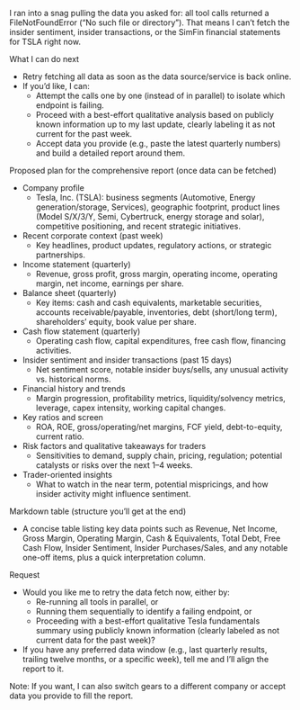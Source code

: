 I ran into a snag pulling the data you asked for: all tool calls returned a FileNotFoundError (“No such file or directory”). That means I can’t fetch the insider sentiment, insider transactions, or the SimFin financial statements for TSLA right now.

What I can do next
- Retry fetching all data as soon as the data source/service is back online.
- If you’d like, I can:
  - Attempt the calls one by one (instead of in parallel) to isolate which endpoint is failing.
  - Proceed with a best-effort qualitative analysis based on publicly known information up to my last update, clearly labeling it as not current for the past week.
  - Accept data you provide (e.g., paste the latest quarterly numbers) and build a detailed report around them.

Proposed plan for the comprehensive report (once data can be fetched)
- Company profile
  - Tesla, Inc. (TSLA): business segments (Automotive, Energy generation/storage, Services), geographic footprint, product lines (Model S/X/3/Y, Semi, Cybertruck, energy storage and solar), competitive positioning, and recent strategic initiatives.
- Recent corporate context (past week)
  - Key headlines, product updates, regulatory actions, or strategic partnerships.
- Income statement (quarterly)
  - Revenue, gross profit, gross margin, operating income, operating margin, net income, earnings per share.
- Balance sheet (quarterly)
  - Key items: cash and cash equivalents, marketable securities, accounts receivable/payable, inventories, debt (short/long term), shareholders’ equity, book value per share.
- Cash flow statement (quarterly)
  - Operating cash flow, capital expenditures, free cash flow, financing activities.
- Insider sentiment and insider transactions (past 15 days)
  - Net sentiment score, notable insider buys/sells, any unusual activity vs. historical norms.
- Financial history and trends
  - Margin progression, profitability metrics, liquidity/solvency metrics, leverage, capex intensity, working capital changes.
- Key ratios and screen
  - ROA, ROE, gross/operating/net margins, FCF yield, debt-to-equity, current ratio.
- Risk factors and qualitative takeaways for traders
  - Sensitivities to demand, supply chain, pricing, regulation; potential catalysts or risks over the next 1–4 weeks.
- Trader-oriented insights
  - What to watch in the near term, potential mispricings, and how insider activity might influence sentiment.

Markdown table (structure you’ll get at the end)
- A concise table listing key data points such as Revenue, Net Income, Gross Margin, Operating Margin, Cash & Equivalents, Total Debt, Free Cash Flow, Insider Sentiment, Insider Purchases/Sales, and any notable one-off items, plus a quick interpretation column.

Request
- Would you like me to retry the data fetch now, either by:
  - Re-running all tools in parallel, or
  - Running them sequentially to identify a failing endpoint, or
  - Proceeding with a best-effort qualitative Tesla fundamentals summary using publicly known information (clearly labeled as not current data for the past week)?
- If you have any preferred data window (e.g., last quarterly results, trailing twelve months, or a specific week), tell me and I’ll align the report to it.

Note: If you want, I can also switch gears to a different company or accept data you provide to fill the report.
